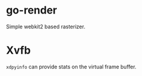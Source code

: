 # go-render

Simple webkit2 based rasterizer. 

# Xvfb

`xdpyinfo` can provide stats on the virtual frame buffer.
